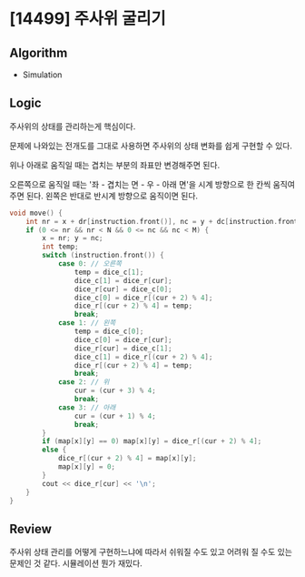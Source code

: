 # [14499] 주사위 굴리기
## Algorithm
- Simulation
## Logic
주사위의 상태를 관리하는게 핵심이다.

문제에 나와있는 전개도를 그대로 사용하면 주사위의 상태 변화를 쉽게 구현할 수 있다.

위나 아래로 움직일 때는 겹치는 부분의 좌표만 변경해주면 된다.

오른쪽으로 움직일 때는 '좌 - 겹치는 면 - 우 - 아래 면'을 시계 방향으로 한 칸씩 움직여주면 된다.
왼쪽은 반대로 반시계 방향으로 움직이면 된다.
```cpp
void move() {
    int nr = x + dr[instruction.front()], nc = y + dc[instruction.front()];
    if (0 <= nr && nr < N && 0 <= nc && nc < M) {
        x = nr; y = nc;
        int temp;
        switch (instruction.front()) {
            case 0: // 오른쪽
                temp = dice_c[1];
                dice_c[1] = dice_r[cur];
                dice_r[cur] = dice_c[0];
                dice_c[0] = dice_r[(cur + 2) % 4];
                dice_r[(cur + 2) % 4] = temp;
                break;
            case 1: // 왼쪽
                temp = dice_c[0];
                dice_c[0] = dice_r[cur];
                dice_r[cur] = dice_c[1];
                dice_c[1] = dice_r[(cur + 2) % 4];
                dice_r[(cur + 2) % 4] = temp;
                break;
            case 2: // 위
                cur = (cur + 3) % 4;
                break;
            case 3: // 아래
                cur = (cur + 1) % 4;
                break;
        }
        if (map[x][y] == 0) map[x][y] = dice_r[(cur + 2) % 4];
        else {
            dice_r[(cur + 2) % 4] = map[x][y];
            map[x][y] = 0;
        }
        cout << dice_r[cur] << '\n';
    }
}
```
## Review
주사위 상태 관리를 어떻게 구현하느냐에 따라서 쉬워질 수도 있고 어려워 질 수도 있는 문제인 것 같다. 시뮬레이션 뭔가 재밌다.
